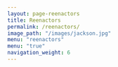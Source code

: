 ```yaml
---
layout: page-reenactors
title: Reenactors
permalink: /reenactors/
image_path: "/images/jackson.jpg"
menu: "reenactors"
menu: "true"
navigation_weight: 6
---
```

